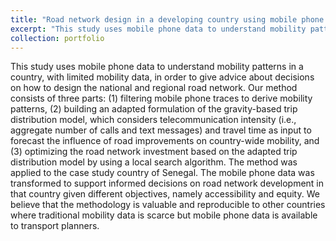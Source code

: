 ```yaml
---
title: "Road network design in a developing country using mobile phone data"
excerpt: "This study uses mobile phone data to understand mobility patterns in a country, with limited mobility data, in order to give advice about decisions on how to design the national and regional road network. We mainly developed a telecommunication-based trip distribution model embedded in a road network optimization algorithm, which was applied to the case study country of Senegal. We believe that the methodology is valuable and reproducible to other countries where traditional mobility data is scarce but mobile phone data is available to transport planners.<br/><img src='/images/rnd.png' width="400" />"
collection: portfolio
---
```


This study uses mobile phone data to understand mobility patterns in a country, with limited mobility data, in order to give advice about decisions on how to design the national and regional road network. Our method consists of three parts: (1) filtering mobile phone traces to derive mobility patterns, (2) building an adapted formulation of the gravity-based trip distribution model, which considers telecommunication intensity (i.e., aggregate number of calls and text messages) and travel time as input to forecast the influence of road improvements on country-wide mobility, and (3) optimizing the road network investment based on the adapted trip distribution model by using a local search algorithm. The method was applied to the case study country of Senegal. The mobile phone data was transformed to support informed decisions on road network development in that country given different objectives, namely accessibility and equity. We believe that the methodology is valuable and reproducible to other countries where traditional mobility data is scarce but mobile phone data is available to transport planners.